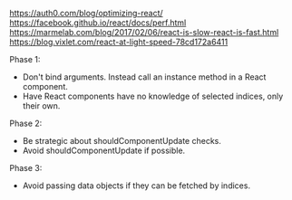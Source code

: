 https://auth0.com/blog/optimizing-react/
https://facebook.github.io/react/docs/perf.html
https://marmelab.com/blog/2017/02/06/react-is-slow-react-is-fast.html
https://blog.vixlet.com/react-at-light-speed-78cd172a6411

Phase 1:
* Don't bind arguments. Instead call an instance method in a React component.
* Have React components have no knowledge of selected indices, only their own.

Phase 2:
* Be strategic about shouldComponentUpdate checks.
* Avoid shouldComponentUpdate if possible.

Phase 3:
* Avoid passing data objects if they can be fetched by indices.
